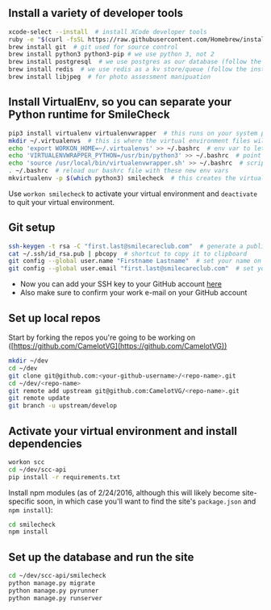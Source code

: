 ## Install a variety of developer tools

```bash
xcode-select --install  # install XCode developer tools
ruby -e "$(curl -fsSL https://raw.githubusercontent.com/Homebrew/install/master/install)"  # install HomeBrew
brew install git  # git used for source control
brew install python3 python3-pip # we use python 3, not 2
brew install postgresql  # we use postgres as our database (follow the instructions this command spits out too)
brew install redis  # we use redis as a kv store/queue (follow the instructions for this one as well)
brew install libjpeg  # for photo assessment manipuation
```

## Install VirtualEnv, so you can separate your Python runtime for SmileCheck

```bash
pip3 install virtualenv virtualenvwrapper  # this runs on your system python
mkdir ~/.virtualenvs  # this is where the virtual environment files will live
echo 'export WORKON_HOME=~/.virtualenvs' >> ~/.bashrc  # env var to let virtualenv know where to keep files
echo 'VIRTUALENVWRAPPER_PYTHON=/usr/bin/python3' >> ~/.bashrc  # point it to correct python version
echo 'source /usr/local/bin/virtualenvwrapper.sh' >> ~/.bashrc  # script that sets up aliases
. ~/.bashrc  # reload our bashrc file with these new env vars
mkvirtualenv -p $(which python3) smilecheck  # this creates the virtual environment
```

Use `workon smilecheck` to activate your virtual environment and `deactivate` to quit your virtual environment.

## Git setup

```bash
ssh-keygen -t rsa -C "first.last@smilecareclub.com"  # generate a public/private keypair
cat ~/.ssh/id_rsa.pub | pbcopy  # shortcut to copy it to clipboard
git config --global user.name "Firstname Lastname"  # set your name on commit messages
git config --global user.email "first.last@smilecareclub.com"  # set your email on commit messages
```

* Now you can add your SSH key to your GitHub account [here](https://github.com/settings/ssh)
* Also make sure to confirm your work e-mail on your GitHub account

## Set up local repos
Start by forking the repos you're going to be working on ([https://github.com/CamelotVG](https://github.com/CamelotVG))
```bash
mkdir ~/dev
cd ~/dev
git clone git@github.com:<your-github-username>/<repo-name>.git
cd ~/dev/<repo-name>
git remote add upstream git@github.com:CamelotVG/<repo-name>.git
git remote update
git branch -u upstream/develop
```

## Activate your virtual environment and install dependencies
```bash
workon scc
cd ~/dev/scc-api
pip install -r requirements.txt
```
Install npm modules
(as of 2/24/2016, although this will likely become site-specific soon, in which case you'll want to find the site's `package.json` and `npm install`):
```bash
cd smilecheck
npm install
```

## Set up the database and run the site
```bash
cd ~/dev/scc-api/smilecheck
python manage.py migrate
python manage.py pyrunner
python manage.py runserver
```